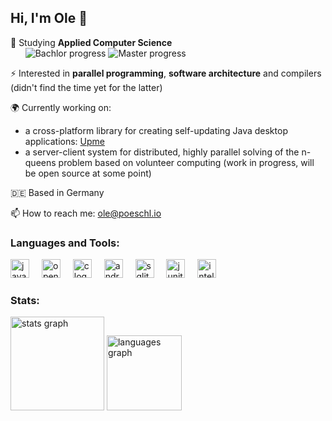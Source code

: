 <h2 align="left">Hi, I'm Ole 👋</h2>

🌱 Studying **Applied Computer Science** <br>&nbsp;&nbsp;&nbsp;&nbsp;&nbsp; ![Bachlor progress](https://progress-bar.xyz/100?title=Bachelor) ![Master progress](https://progress-bar.xyz/40?title=Master)

⚡ Interested in **parallel programming**, **software architecture** and compilers (didn't find the time yet for the latter)

🌍 Currently working on:
- a cross-platform library for creating self-updating Java desktop applications: [Upme](https://github.com/olepoeschl/Upme)
- a server-client system for distributed, highly parallel solving of the n-queens problem based on volunteer computing (work in progress, will be open source at some point)

🇩🇪 Based in Germany

📫 How to reach me: <a href="mailto:ole@poeschl.io">ole@poeschl.io</a>

###

<h3>Languages and Tools:</h3>
<div align="left">
  <img src="https://cdn.jsdelivr.net/gh/devicons/devicon/icons/java/java-original.svg" height="30" alt="java logo"  />
  <img width="12" />
  <img src="https://cdn.jsdelivr.net/gh/devicons/devicon/icons/opencl/opencl-original.svg" height="30" alt="opencl logo"   />
  <img width="12" />
  <img src="https://cdn.jsdelivr.net/gh/devicons/devicon/icons/c/c-original.svg" height="30" alt="c logo"  />
  <img width="12" />
  <img src="https://cdn.jsdelivr.net/gh/devicons/devicon/icons/android/android-original.svg" height="30" alt="android logo"  />
  <img width="12" />
  <img src="https://cdn.jsdelivr.net/gh/devicons/devicon/icons/sqlite/sqlite-original.svg" height="30" alt="sqlite logo"  />
  <img width="12" />
  <img src="https://cdn.jsdelivr.net/gh/devicons/devicon/icons/junit/junit-original.svg" height="30" alt="junit5 logo"  />
  <img width="12" />
  <img src="https://cdn.jsdelivr.net/gh/devicons/devicon/icons/intellij/intellij-original.svg" height="30" alt="intellij logo"  />
</div>

###

<h3>Stats:</h3>
<div align="left">
  <img src="https://github-readme-stats.vercel.app/api?username=olepoeschl&hide_title=false&hide_rank=false&show_icons=true&include_all_commits=true&count_private=true&disable_animations=false&theme=dracula&locale=en&hide_border=false" height="150" alt="stats graph"  />
  <img src="https://github-readme-stats.vercel.app/api/top-langs?username=olepoeschl&locale=en&hide_title=false&layout=compact&card_width=320&langs_count=5&theme=dracula&hide_border=false" height="120" alt="languages graph"  />
</div>
